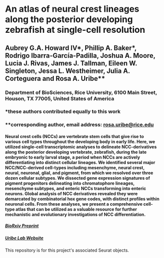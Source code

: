 # An atlas of neural crest lineages along the posterior developing zebrafish at single-cell resolution

## Aubrey G.A. Howard IV*, Phillip A. Baker*, Rodrigo Ibarra-García-Padilla, Joshua A. Moore, Lucia J. Rivas, James J. Tallman, Eileen W. Singleton, Jessa L. Westheimer, Julia A. Corteguera and Rosa A. Uribe**

### Department of BioSciences, Rice University, 6100 Main Street, Houson, TX 77005, United States of America
### *these authors contributed equally to this work
### **corresponding author, email address: rosa.uribe@rice.edu

#### Neural crest cells (NCCs) are vertebrate stem cells that give rise to various cell types throughout the developing body in early life. Here, we utilized single-cell transcriptomic analyses to delineate NCC-derivatives along the posterior developing vertebrate, zebrafish, during the late embryonic to early larval stage, a period when NCCs are actively differentiating into distinct cellular lineages. We identified several major NCC/NCC-derived cell-types including mesenchyme, neural crest, neural, neuronal, glial, and pigment, from which we resolved over three dozen cellular subtypes. We dissected gene expression signatures of pigment progenitors delineating into chromatophore lineages, mesenchyme subtypes, and enteric NCCs transforming into enteric neurons. Global analysis of NCC derivatives revealed they were demarcated by combinatorial hox gene codes, with distinct profiles within neuronal cells. From these analyses, we present a comprehensive cell-type atlas that can be utilized as a valuable resource for further mechanistic and evolutionary investigations of NCC differentiation.

##### [BioRxiv Preprint](https://www.biorxiv.org/content/10.1101/2020.06.14.150938v1)

##### [Uribe Lab Website](https://www.uribelabrice.com/)

This repository is for this project's associated Seurat objects.
